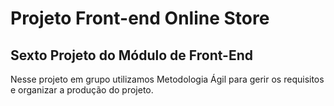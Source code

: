 # Projeto Front-end Online Store
##  Sexto Projeto do Módulo de Front-End

Nesse projeto em grupo utilizamos Metodologia Ágil para gerir os requisitos e organizar a produção do projeto.
